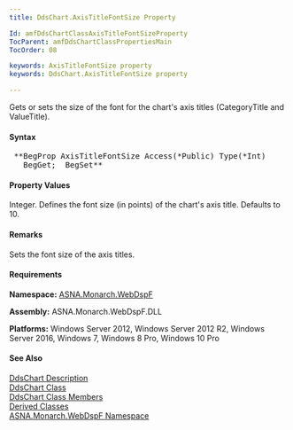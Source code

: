 ```yaml
---
title: DdsChart.AxisTitleFontSize Property

Id: amfDdsChartClassAxisTitleFontSizeProperty
TocParent: amfDdsChartClassPropertiesMain
TocOrder: 08

keywords: AxisTitleFontSize property
keywords: DdsChart.AxisTitleFontSize property

---
```


Gets or sets the size of the font for the chart's axis titles (CategoryTitle and ValueTitle).

#### Syntax
<pre class="prettyprint"> **BegProp AxisTitleFontSize Access(*Public) Type(*Int)
   BegGet;  BegSet** </pre>

#### Property Values
Integer. Defines the font size (in points) of the chart's axis title. Defaults to 10.

#### Remarks
Sets the font size of the axis titles. 

#### Requirements
**Namespace:** [ASNA.Monarch.WebDspF](amfWebDspFNamespace.html)

**Assembly:** ASNA.Monarch.WebDspF.DLL

**Platforms:** Windows Server 2012, Windows Server 2012 R2, Windows Server 2016, Windows 7, Windows 8 Pro, Windows 10 Pro

#### See Also
[DdsChart Description](amfUnderstandingCharts.html)<br /> [ DdsChart Class](amfDdsChartClass.html) <br /> [ DdsChart Class Members](amfDdsChartClassMembers.html) <br /> [ Derived Classes](amfDdsChartDerivedClasses.html) <br /> [ ASNA.Monarch.WebDspF Namespace](amfWebDspFNamespace.html) 
